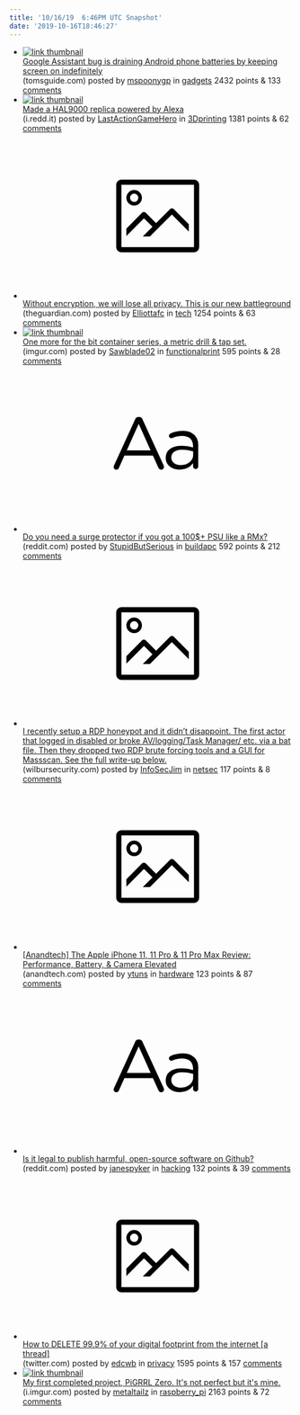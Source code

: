 ```yaml
---
title: '10/16/19  6:46PM UTC Snapshot'
date: '2019-10-16T18:46:27'
---
```

<ul>
<li><a href='https://www.tomsguide.com/news/saying-hey-google-could-kill-your-android-phones-battery'><img src='https://b.thumbs.redditmedia.com/Alfz8P5YvJ6L8OuIow9KppxmnB2wKi_-iV-_zyAdCVo.jpg' alt='link thumbnail'></a><div><div class='linkTitle'><a href='https://www.tomsguide.com/news/saying-hey-google-could-kill-your-android-phones-battery'>Google Assistant bug is draining Android phone batteries by keeping screen on indefinitely</a></div>(tomsguide.com) posted by <a href='https://www.reddit.com/user/mspoonygp'>mspoonygp</a> in <a href='https://www.reddit.com/r/gadgets'>gadgets</a> 2432 points & 133 <a href='https://www.reddit.com/r/gadgets/comments/dip1tp/google_assistant_bug_is_draining_android_phone/'>comments</a></div></li>

<li><a href='https://i.redd.it/arxud092vus31.jpg'><img src='https://b.thumbs.redditmedia.com/LsbZA6UeJPYDpUsMuY0CS64IyCTPw7D9yJaUkiLyIUs.jpg' alt='link thumbnail'></a><div><div class='linkTitle'><a href='https://i.redd.it/arxud092vus31.jpg'>Made a HAL9000 replica powered by Alexa</a></div>(i.redd.it) posted by <a href='https://www.reddit.com/user/LastActionGameHero'>LastActionGameHero</a> in <a href='https://www.reddit.com/r/3Dprinting'>3Dprinting</a> 1381 points & 62 <a href='https://www.reddit.com/r/3Dprinting/comments/dilti1/made_a_hal9000_replica_powered_by_alexa/'>comments</a></div></li>

<li><a href='https://www.theguardian.com/commentisfree/2019/oct/15/encryption-lose-privacy-us-uk-australia-facebook'><svg version='1.1' viewBox='-34 -14 104 64' preserveAspectRatio='xMidYMid meet' xmlns='http://www.w3.org/2000/svg' xmlns:xlink='http://www.w3.org/1999/xlink'>
    <title>link thumbnail</title>
    <path d='M32,4H4A2,2,0,0,0,2,6V30a2,2,0,0,0,2,2H32a2,2,0,0,0,2-2V6A2,2,0,0,0,32,4ZM4,30V6H32V30Z'></path>
    <path d='M8.92,14a3,3,0,1,0-3-3A3,3,0,0,0,8.92,14Zm0-4.6A1.6,1.6,0,1,1,7.33,11,1.6,1.6,0,0,1,8.92,9.41Z'></path>
    <path d='M22.78,15.37l-5.4,5.4-4-4a1,1,0,0,0-1.41,0L5.92,22.9v2.83l6.79-6.79L16,22.18l-3.75,3.75H15l8.45-8.45L30,24V21.18l-5.81-5.81A1,1,0,0,0,22.78,15.37Z'></path>
</svg></a><div><div class='linkTitle'><a href='https://www.theguardian.com/commentisfree/2019/oct/15/encryption-lose-privacy-us-uk-australia-facebook'>Without encryption, we will lose all privacy. This is our new battleground</a></div>(theguardian.com) posted by <a href='https://www.reddit.com/user/Elliottafc'>Elliottafc</a> in <a href='https://www.reddit.com/r/tech'>tech</a> 1254 points & 63 <a href='https://www.reddit.com/r/tech/comments/dim093/without_encryption_we_will_lose_all_privacy_this/'>comments</a></div></li>

<li><a href='https://imgur.com/PX5XHNC'><img src='https://b.thumbs.redditmedia.com/t-SThn8xQM0jIpmoiqzV4BugnsKsP7pkNmpRDvfjh0w.jpg' alt='link thumbnail'></a><div><div class='linkTitle'><a href='https://imgur.com/PX5XHNC'>One more for the bit container series, a metric drill &amp; tap set.</a></div>(imgur.com) posted by <a href='https://www.reddit.com/user/Sawblade02'>Sawblade02</a> in <a href='https://www.reddit.com/r/functionalprint'>functionalprint</a> 595 points & 28 <a href='https://www.reddit.com/r/functionalprint/comments/dinhjh/one_more_for_the_bit_container_series_a_metric/'>comments</a></div></li>

<li><a href='https://www.reddit.com/r/buildapc/comments/dinf5g/do_you_need_a_surge_protector_if_you_got_a_100/'><svg version='1.1' viewBox='-34 -12 104 64' preserveAspectRatio='xMidYMid slice' xmlns='http://www.w3.org/2000/svg' xmlns:xlink='http://www.w3.org/1999/xlink'>
    <title>text link thumbnail</title>
    <path d='M12.19,8.84a1.45,1.45,0,0,0-1.4-1h-.12a1.46,1.46,0,0,0-1.42,1L1.14,26.56a1.29,1.29,0,0,0-.14.59,1,1,0,0,0,1,1,1.12,1.12,0,0,0,1.08-.77l2.08-4.65h11l2.08,4.59a1.24,1.24,0,0,0,1.12.83,1.08,1.08,0,0,0,1.08-1.08,1.64,1.64,0,0,0-.14-.57ZM6.08,20.71l4.59-10.22,4.6,10.22Z'>
    </path>
    <path d='M32.24,14.78A6.35,6.35,0,0,0,27.6,13.2a11.36,11.36,0,0,0-4.7,1,1,1,0,0,0-.58.89,1,1,0,0,0,.94.92,1.23,1.23,0,0,0,.39-.08,8.87,8.87,0,0,1,3.72-.81c2.7,0,4.28,1.33,4.28,3.92v.5a15.29,15.29,0,0,0-4.42-.61c-3.64,0-6.14,1.61-6.14,4.64v.05c0,2.95,2.7,4.48,5.37,4.48a6.29,6.29,0,0,0,5.19-2.48V26.9a1,1,0,0,0,1,1,1,1,0,0,0,1-1.06V19A5.71,5.71,0,0,0,32.24,14.78Zm-.56,7.7c0,2.28-2.17,3.89-4.81,3.89-1.94,0-3.61-1.06-3.61-2.86v-.06c0-1.8,1.5-3,4.2-3a15.2,15.2,0,0,1,4.22.61Z'>
    </path>
</svg></a><div><div class='linkTitle'><a href='https://www.reddit.com/r/buildapc/comments/dinf5g/do_you_need_a_surge_protector_if_you_got_a_100/'>Do you need a surge protector if you got a 100$+ PSU like a RMx?</a></div>(reddit.com) posted by <a href='https://www.reddit.com/user/StupidButSerious'>StupidButSerious</a> in <a href='https://www.reddit.com/r/buildapc'>buildapc</a> 592 points & 212 <a href='https://www.reddit.com/r/buildapc/comments/dinf5g/do_you_need_a_surge_protector_if_you_got_a_100/'>comments</a></div></li>

<li><a href='https://www.wilbursecurity.com/2019/10/rdp-honeypotting/'><svg version='1.1' viewBox='-34 -14 104 64' preserveAspectRatio='xMidYMid meet' xmlns='http://www.w3.org/2000/svg' xmlns:xlink='http://www.w3.org/1999/xlink'>
    <title>link thumbnail</title>
    <path d='M32,4H4A2,2,0,0,0,2,6V30a2,2,0,0,0,2,2H32a2,2,0,0,0,2-2V6A2,2,0,0,0,32,4ZM4,30V6H32V30Z'></path>
    <path d='M8.92,14a3,3,0,1,0-3-3A3,3,0,0,0,8.92,14Zm0-4.6A1.6,1.6,0,1,1,7.33,11,1.6,1.6,0,0,1,8.92,9.41Z'></path>
    <path d='M22.78,15.37l-5.4,5.4-4-4a1,1,0,0,0-1.41,0L5.92,22.9v2.83l6.79-6.79L16,22.18l-3.75,3.75H15l8.45-8.45L30,24V21.18l-5.81-5.81A1,1,0,0,0,22.78,15.37Z'></path>
</svg></a><div><div class='linkTitle'><a href='https://www.wilbursecurity.com/2019/10/rdp-honeypotting/'>I recently setup a RDP honeypot and it didn’t disappoint. The first actor that logged in disabled or broke AV/logging/Task Manager/ etc. via a bat file. Then they dropped two RDP brute forcing tools and a GUI for Massscan. See the full write-up below.</a></div>(wilbursecurity.com) posted by <a href='https://www.reddit.com/user/InfoSecJim'>InfoSecJim</a> in <a href='https://www.reddit.com/r/netsec'>netsec</a> 117 points & 8 <a href='https://www.reddit.com/r/netsec/comments/dirnf7/i_recently_setup_a_rdp_honeypot_and_it_didnt/'>comments</a></div></li>

<li><a href='https://www.anandtech.com/show/14892/the-apple-iphone-11-pro-and-max-review/'><svg version='1.1' viewBox='-34 -14 104 64' preserveAspectRatio='xMidYMid meet' xmlns='http://www.w3.org/2000/svg' xmlns:xlink='http://www.w3.org/1999/xlink'>
    <title>link thumbnail</title>
    <path d='M32,4H4A2,2,0,0,0,2,6V30a2,2,0,0,0,2,2H32a2,2,0,0,0,2-2V6A2,2,0,0,0,32,4ZM4,30V6H32V30Z'></path>
    <path d='M8.92,14a3,3,0,1,0-3-3A3,3,0,0,0,8.92,14Zm0-4.6A1.6,1.6,0,1,1,7.33,11,1.6,1.6,0,0,1,8.92,9.41Z'></path>
    <path d='M22.78,15.37l-5.4,5.4-4-4a1,1,0,0,0-1.41,0L5.92,22.9v2.83l6.79-6.79L16,22.18l-3.75,3.75H15l8.45-8.45L30,24V21.18l-5.81-5.81A1,1,0,0,0,22.78,15.37Z'></path>
</svg></a><div><div class='linkTitle'><a href='https://www.anandtech.com/show/14892/the-apple-iphone-11-pro-and-max-review/'>[Anandtech] The Apple iPhone 11, 11 Pro &amp; 11 Pro Max Review: Performance, Battery, &amp; Camera Elevated</a></div>(anandtech.com) posted by <a href='https://www.reddit.com/user/ytuns'>ytuns</a> in <a href='https://www.reddit.com/r/hardware'>hardware</a> 123 points & 87 <a href='https://www.reddit.com/r/hardware/comments/dip5xx/anandtech_the_apple_iphone_11_11_pro_11_pro_max/'>comments</a></div></li>

<li><a href='https://www.reddit.com/r/hacking/comments/diox08/is_it_legal_to_publish_harmful_opensource/'><svg version='1.1' viewBox='-34 -12 104 64' preserveAspectRatio='xMidYMid slice' xmlns='http://www.w3.org/2000/svg' xmlns:xlink='http://www.w3.org/1999/xlink'>
    <title>text link thumbnail</title>
    <path d='M12.19,8.84a1.45,1.45,0,0,0-1.4-1h-.12a1.46,1.46,0,0,0-1.42,1L1.14,26.56a1.29,1.29,0,0,0-.14.59,1,1,0,0,0,1,1,1.12,1.12,0,0,0,1.08-.77l2.08-4.65h11l2.08,4.59a1.24,1.24,0,0,0,1.12.83,1.08,1.08,0,0,0,1.08-1.08,1.64,1.64,0,0,0-.14-.57ZM6.08,20.71l4.59-10.22,4.6,10.22Z'>
    </path>
    <path d='M32.24,14.78A6.35,6.35,0,0,0,27.6,13.2a11.36,11.36,0,0,0-4.7,1,1,1,0,0,0-.58.89,1,1,0,0,0,.94.92,1.23,1.23,0,0,0,.39-.08,8.87,8.87,0,0,1,3.72-.81c2.7,0,4.28,1.33,4.28,3.92v.5a15.29,15.29,0,0,0-4.42-.61c-3.64,0-6.14,1.61-6.14,4.64v.05c0,2.95,2.7,4.48,5.37,4.48a6.29,6.29,0,0,0,5.19-2.48V26.9a1,1,0,0,0,1,1,1,1,0,0,0,1-1.06V19A5.71,5.71,0,0,0,32.24,14.78Zm-.56,7.7c0,2.28-2.17,3.89-4.81,3.89-1.94,0-3.61-1.06-3.61-2.86v-.06c0-1.8,1.5-3,4.2-3a15.2,15.2,0,0,1,4.22.61Z'>
    </path>
</svg></a><div><div class='linkTitle'><a href='https://www.reddit.com/r/hacking/comments/diox08/is_it_legal_to_publish_harmful_opensource/'>Is it legal to publish harmful, open-source software on Github?</a></div>(reddit.com) posted by <a href='https://www.reddit.com/user/janespyker'>janespyker</a> in <a href='https://www.reddit.com/r/hacking'>hacking</a> 132 points & 39 <a href='https://www.reddit.com/r/hacking/comments/diox08/is_it_legal_to_publish_harmful_opensource/'>comments</a></div></li>

<li><a href='https://twitter.com/somenerdliam/status/1183916568771792897?s=09'><svg version='1.1' viewBox='-34 -14 104 64' preserveAspectRatio='xMidYMid meet' xmlns='http://www.w3.org/2000/svg' xmlns:xlink='http://www.w3.org/1999/xlink'>
    <title>link thumbnail</title>
    <path d='M32,4H4A2,2,0,0,0,2,6V30a2,2,0,0,0,2,2H32a2,2,0,0,0,2-2V6A2,2,0,0,0,32,4ZM4,30V6H32V30Z'></path>
    <path d='M8.92,14a3,3,0,1,0-3-3A3,3,0,0,0,8.92,14Zm0-4.6A1.6,1.6,0,1,1,7.33,11,1.6,1.6,0,0,1,8.92,9.41Z'></path>
    <path d='M22.78,15.37l-5.4,5.4-4-4a1,1,0,0,0-1.41,0L5.92,22.9v2.83l6.79-6.79L16,22.18l-3.75,3.75H15l8.45-8.45L30,24V21.18l-5.81-5.81A1,1,0,0,0,22.78,15.37Z'></path>
</svg></a><div><div class='linkTitle'><a href='https://twitter.com/somenerdliam/status/1183916568771792897?s=09'>How to DELETE 99.9% of your digital footprint from the internet [a thread]</a></div>(twitter.com) posted by <a href='https://www.reddit.com/user/edcwb'>edcwb</a> in <a href='https://www.reddit.com/r/privacy'>privacy</a> 1595 points & 157 <a href='https://www.reddit.com/r/privacy/comments/dig5x2/how_to_delete_999_of_your_digital_footprint_from/'>comments</a></div></li>

<li><a href='https://i.imgur.com/A6Icx41.jpg'><img src='https://b.thumbs.redditmedia.com/ytD2h7a66BG5dFCQVFVEVUc7tMlk92TZ2_1vEweZUWk.jpg' alt='link thumbnail'></a><div><div class='linkTitle'><a href='https://i.imgur.com/A6Icx41.jpg'>My first completed project, PiGRRL Zero. It's not perfect but it's mine.</a></div>(i.imgur.com) posted by <a href='https://www.reddit.com/user/metaltailz'>metaltailz</a> in <a href='https://www.reddit.com/r/raspberry_pi'>raspberry_pi</a> 2163 points & 72 <a href='https://www.reddit.com/r/raspberry_pi/comments/dif7c6/my_first_completed_project_pigrrl_zero_its_not/'>comments</a></div></li>

</ul>
